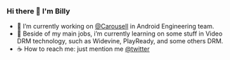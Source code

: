 ### Hi there 👋 I'm Billy 
   

- 🔭 I’m currently working on [@Carousell](https://github.com/carousell) in Android Engineering team. 
- 🌱 Beside of my main jobs, i’m currently learning on some stuff in Video DRM technology, such as Widevine, PlayReady, and some others DRM.
- ☕️ How to reach me: just mention me [@twitter](https://twitter.com/Kebluk_ID)

